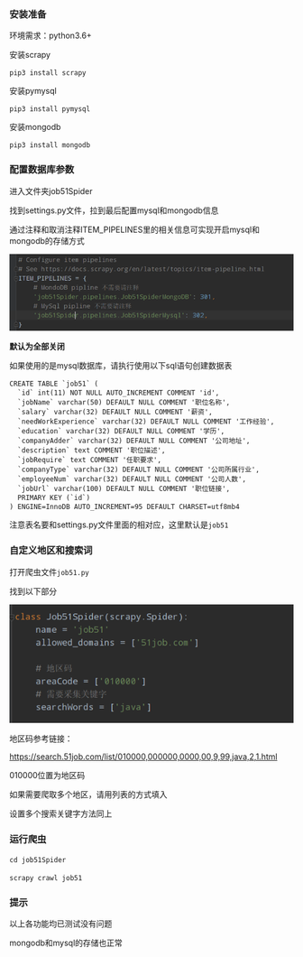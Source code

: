 

### 安装准备

环境需求：python3.6+

安装scrapy

```shell
pip3 install scrapy
```

安装pymysql

```shell
pip3 install pymysql
```

安装mongodb

```shell
pip3 install mongodb
```

### 配置数据库参数

进入文件夹job51Spider

找到settings.py文件，拉到最后配置mysql和mongodb信息

通过注释和取消注释ITEM_PIPELINES里的相关信息可实现开启mysql和mongodb的存储方式

![image-20200321221424381](piplines.png)

**默认为全部关闭**





如果使用的是mysql数据库，请执行使用以下sql语句创建数据表

```mysql
CREATE TABLE `job51` (
  `id` int(11) NOT NULL AUTO_INCREMENT COMMENT 'id',
  `jobName` varchar(50) DEFAULT NULL COMMENT '职位名称',
  `salary` varchar(32) DEFAULT NULL COMMENT '薪资',
  `needWorkExperience` varchar(32) DEFAULT NULL COMMENT '工作经验',
  `education` varchar(32) DEFAULT NULL COMMENT '学历',
  `companyAdder` varchar(32) DEFAULT NULL COMMENT '公司地址',
  `description` text COMMENT '职位描述',
  `jobRequire` text COMMENT '任职要求',
  `companyType` varchar(32) DEFAULT NULL COMMENT '公司所属行业',
  `employeeNum` varchar(32) DEFAULT NULL COMMENT '公司人数',
  `jobUrl` varchar(100) DEFAULT NULL COMMENT '职位链接',
  PRIMARY KEY (`id`)
) ENGINE=InnoDB AUTO_INCREMENT=95 DEFAULT CHARSET=utf8mb4
```

注意表名要和settings.py文件里面的相对应，这里默认是`job51`



### 自定义地区和搜索词

打开爬虫文件`job51.py`

找到以下部分

![image-20200321221842297](自定义.png)

地区码参考链接：

https://search.51job.com/list/010000,000000,0000,00,9,99,java,2,1.html

010000位置为地区码

如果需要爬取多个地区，请用列表的方式填入

设置多个搜索关键字方法同上



### 运行爬虫

```shell
cd job51Spider

scrapy crawl job51
```



### 提示

以上各功能均已测试没有问题

mongodb和mysql的存储也正常